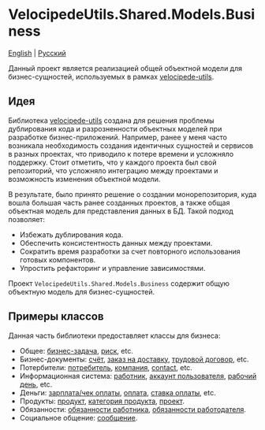 # VelocipedeUtils.Shared.Models.Business

[English](README.md) | [Русский](README.ru.md)

Данный проект является реализацией общей объектной модели для бизнес-сущностей, используемых в рамках [velocipede-utils](https://github.com/alexeysp11/velocipede-utils).

## Идея

Библиотека [velocipede-utils](https://github.com/alexeysp11/velocipede-utils) создана для решения проблемы дублирования кода и разрозненности объектных моделей при разработке бизнес-приложений. Например, ранее у меня часто возникала необходимость создания идентичных сущностей и сервисов в разных проектах, что приводило к потере времени и усложняло поддержку. Стоит отметить, что у каждого проекта был свой репозиторий, что усложняло интеграцию между проектами и возможность изменения объектной модели.

В результате, было принято решение о создании монорепозитория, куда вошла большая часть ранее созданных проектов, а также общая объектная модель для представления данных в БД. Такой подход позволяет:
- Избежать дублирования кода.
- Обеспечить консистентность данных между проектами.
- Сократить время разработки за счет повторного использования готовых компонентов.
- Упростить рефакторинг и управление зависимостями.

Проект `VelocipedeUtils.Shared.Models.Business` содержит общую объектную модель для бизнес-сущностей.

## Примеры классов

Данная часть библиотеки предоставляет классы для бизнеса:
- Общее: [бизнес-задача](BusinessTask.cs), [риск](Risk.cs), etc.
- Бизнес-документы: [счёт](BusinessDocuments/Bill.cs), [заказ на доставку](BusinessDocuments/DeliveryOrder.cs), [трудовой договор](BusinessDocuments/EmploymentContract.cs), etc.
- Потербители: [потребитель](Customers/Customer.cs), [компания](Customers/Company.cs), [contact](Customers/Contact.cs), etc.
- Информационная система: [работник](InformationSystem/Employee.cs), [аккаунт пользователя](InformationSystem/UserAccount.cs), [рабочий день](InformationSystem/WorkingDay.cs), etc.
- Деньги: [зарплата/чек оплаты](Monetary/Paycheck.cs), [оплата](Monetary/Payment.cs), [ставка оплаты](Monetary/PayRate.cs), etc.
- Продукты: [продукт](Products/Product.cs), [категория продукта](Products/ProductCategory.cs), [проект](Products/Project.cs).
- Обязанности: [обязанности работника](Responsibilities/EmployeeResponsibility.cs), [обязанности работодателя](Responsibilities/EmployerResponsibility.cs).
- Социальное общение: [сообщение](SocialCommunication/MessageWF.cs).
